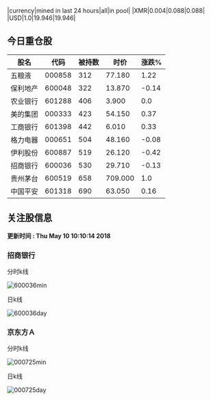 |currency|mined in last 24 hours|all|in pool|
|XMR|0.004|0.088|0.088|
|USD|1.0|19.946|19.946|

## 今日重仓股 

|股名|代码|被持数|时价|涨跌%|
|---|---|---|---|---|
|五粮液|000858|312|77.180|1.22|
|保利地产|600048|322|13.870|-0.14|
|农业银行|601288|406|3.900|0.0|
|美的集团|000333|423|54.150|0.37|
|工商银行|601398|442|6.010|0.33|
|格力电器|000651|504|48.160|-0.08|
|伊利股份|600887|519|26.120|-0.42|
|招商银行|600036|530|29.710|-0.13|
|贵州茅台|600519|658|709.000|1.0|
|中国平安|601318|690|63.050|0.16|

## 关注股信息
**更新时间 : Thu May 10 10:10:14 2018**
### 招商银行 
分时k线

![600036min](http://image.sinajs.cn/newchart/min/n/sh600036.gif)

日k线

![600036day](http://image.sinajs.cn/newchart/daily/n/sh600036.gif)

### 京东方Ａ 
分时k线

![000725min](http://image.sinajs.cn/newchart/min/n/sz000725.gif)

日k线

![000725day](http://image.sinajs.cn/newchart/daily/n/sz000725.gif)
